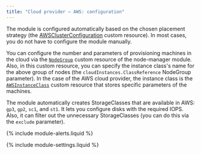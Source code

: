 ```yaml
---
title: "Cloud provider — AWS: configuration"
---
```


The module is configured automatically based on the chosen placement strategy (the [AWSClusterConfiguration](cluster_configuration.html) custom resource). In most cases, you do not have to configure the module manually.

You can configure the number and parameters of provisioning machines in the cloud via the [`NodeGroup`](../node-manager/cr.html#nodegroup) custom resource of the node-manager module. Also, in this custom resource, you can specify the instance class's name for the above group of nodes (the `cloudInstances.ClassReference` NodeGroup parameter). In the case of the AWS cloud provider, the instance class is the [`AWSInstanceClass`](cr.html#awsinstanceclass) custom resource that stores specific parameters of the machines.

The module automatically creates StorageClasses that are available in AWS: `gp3`, `gp2`, `sc1`, and `st1`. It lets you configure disks with the required IOPS. Also, it can filter out the unnecessary StorageClasses (you can do this via the `exclude` parameter).

{% include module-alerts.liquid %}

{% include module-settings.liquid %}
